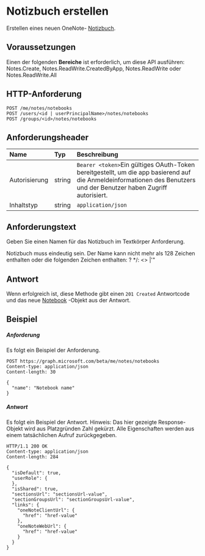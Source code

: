 # <a name="create-notebook"></a>Notizbuch erstellen

Erstellen eines neuen OneNote- [Notizbuch](../resources/notebook.md).
## <a name="prerequisites"></a>Voraussetzungen
Einen der folgenden **Bereiche** ist erforderlich, um diese API ausführen:   
Notes.Create, Notes.ReadWrite.CreatedByApp, Notes.ReadWrite oder Notes.ReadWrite.All
## <a name="http-request"></a>HTTP-Anforderung
<!-- { "blockType": "ignored" } -->
```http
POST /me/notes/notebooks
POST /users/<id | userPrincipalName>/notes/notebooks
POST /groups/<id>/notes/notebooks
```
## <a name="request-headers"></a>Anforderungsheader
| Name       | Typ | Beschreibung|
|:---------------|:--------|:----------|
| Autorisierung  | string  | `Bearer <token>`Ein gültiges OAuth-Token bereitgestellt, um die app basierend auf die Anmeldeinformationen des Benutzers und der Benutzer haben Zugriff autorisiert. |
| Inhaltstyp | string | `application/json` |

## <a name="request-body"></a>Anforderungstext
Geben Sie einen Namen für das Notizbuch im Textkörper Anforderung. 

Notizbuch muss eindeutig sein. Der Name kann nicht mehr als 128 Zeichen enthalten oder die folgenden Zeichen enthalten: ? *\/: <> |'"


## <a name="response"></a>Antwort
Wenn erfolgreich ist, diese Methode gibt einen `201 Created` Antwortcode und das neue [Notebook](../resources/notebook.md) -Objekt aus der Antwort.

## <a name="example"></a>Beispiel
##### <a name="request"></a>Anforderung
Es folgt ein Beispiel der Anforderung.
<!-- {
  "blockType": "request",
  "name": "create_notebook_from_notes"
}-->
```http
POST https://graph.microsoft.com/beta/me/notes/notebooks
Content-type: application/json
Content-length: 30

{
  "name": "Notebook name"
}
```

##### <a name="response"></a>Antwort
Es folgt ein Beispiel der Antwort. Hinweis: Das hier gezeigte Response-Objekt wird aus Platzgründen Zahl gekürzt. Alle Eigenschaften werden aus einem tatsächlichen Aufruf zurückgegeben.
<!-- {
  "blockType": "response",
  "truncated": true,
  "@odata.type": "microsoft.graph.notebook"
} -->
```http
HTTP/1.1 200 OK
Content-type: application/json
Content-length: 284

{
  "isDefault": true,
  "userRole": {
  },
  "isShared": true,
  "sectionsUrl": "sectionsUrl-value",
  "sectionGroupsUrl": "sectionGroupsUrl-value",
  "links": {
    "oneNoteClientUrl": {
      "href": "href-value"
    },
    "oneNoteWebUrl": {
      "href": "href-value"
    }
  }
}
```

<!-- uuid: 8fcb5dbc-d5aa-4681-8e31-b001d5168d79
2015-10-25 14:57:30 UTC -->
<!-- {
  "type": "#page.annotation",
  "description": "Create Notebook",
  "keywords": "",
  "section": "documentation",
  "tocPath": ""
}-->